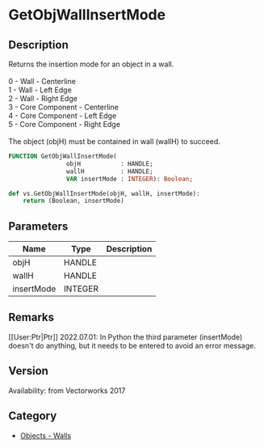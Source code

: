 # GetObjWallInsertMode

## Description
Returns the insertion mode for an object in a wall.<BR>
<BR>
0 - Wall - Centerline<BR>
1 - Wall - Left Edge<BR>
2 - Wall - Right Edge<BR>
3 - Core Component - Centerline<BR>
4 - Core Component - Left Edge<BR>
5 - Core Component - Right Edge<BR>
<BR>
The object (objH) must be contained in wall (wallH)  to succeed.

```pascal
FUNCTION GetObjWallInsertMode(
				objH           : HANDLE;
				wallH          : HANDLE;
				VAR insertMode : INTEGER): Boolean;
```

```python
def vs.GetObjWallInsertMode(objH, wallH, insertMode):
    return (Boolean, insertMode)
```

## Parameters
|Name|Type|Description|
|---|---|---|
|objH|HANDLE|   |
|wallH|HANDLE|   |
|insertMode|INTEGER|   |

## Remarks
[[User:Ptr|Ptr]] 2022.07.01:
In Python the third parameter (insertMode) doesn't do anything, but it needs to be entered to avoid an error message.

## Version
Availability: from Vectorworks 2017

## Category
* [Objects - Walls](../Categories/Objects%20-%20Walls.md)
